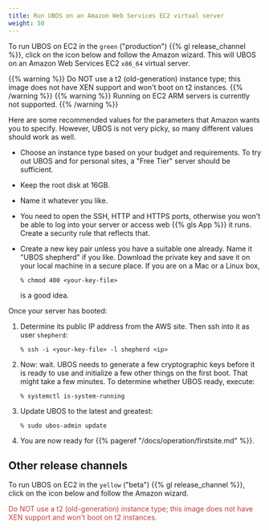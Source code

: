 ```yaml
---
title: Run UBOS on an Amazon Web Services EC2 virtual server
weight: 50
---
```


To run UBOS on EC2 in the `green` ("production") {{% gl release_channel %}}, click on the icon
below and follow the Amazon wizard. This will UBOS on an Amazon Web Services EC2 ``x86_64``
virtual server.

<style>
div.ubos-amazon-ec2-image { margin: 0 auto }
</style>
<script id="ubos-amazon-ec2-image-green" src="/include/amazon-ec2-image-green.js"></script>

{{% warning %}}
Do NOT use a t2 (old-generation) instance type; this image does not have XEN support
and won't boot on t2 instances.
{{% /warning %}}
{{% warning %}}
Running on EC2 ARM servers is currently not supported.
{{% /warning %}}

Here are some recommended values for the parameters that Amazon wants you to specify.
However, UBOS is not very picky, so many different values should work as well.

* Choose an instance type based on your budget and requirements. To try out UBOS
  and for personal sites, a "Free Tier" server should be sufficient.

* Keep the root disk at 16GB.

* Name it whatever you like.

* You need to open the SSH, HTTP and HTTPS ports, otherwise you won't be able
  to log into your server or access web {{% gls App %}} it runs. Create a security rule
  that reflects that.

* Create a new key pair unless you have a suitable one already. Name it
  "UBOS shepherd" if you like. Download the private key and save it on your
  local machine in a secure place. If you are on a Mac or a Linux box,

  ```
  % chmod 400 <your-key-file>
  ```

  is a good idea.

Once your server has booted:

1. Determine its public IP address from the AWS site. Then ssh into it as user ``shepherd``:

   ```
   % ssh -i <your-key-file> -l shepherd <ip>
   ```

1. Now: wait. UBOS needs to generate a few cryptographic keys before it is ready to use
   and initialize a few other things on the first boot. That might take a few minutes.
   To determine whether UBOS ready, execute:

   ```
   % systemctl is-system-running
   ```

1. Update UBOS to the latest and greatest:

   ```
   % sudo ubos-admin update
   ```

1. You are now ready for {{% pageref "/docs/operation/firstsite.md" %}}.

## Other release channels

To run UBOS on EC2 in the `yellow` ("beta") {{% gl release_channel %}}, click on the icon
below and follow the Amazon wizard.

<script id="ubos-amazon-ec2-image-yellow" src="/include/amazon-ec2-image-yellow.js"></script>
<p style="color: #c04040">Do NOT use a t2 (old-generation) instance type; this image does not have XEN support
and won't boot on t2 instances.</p>
